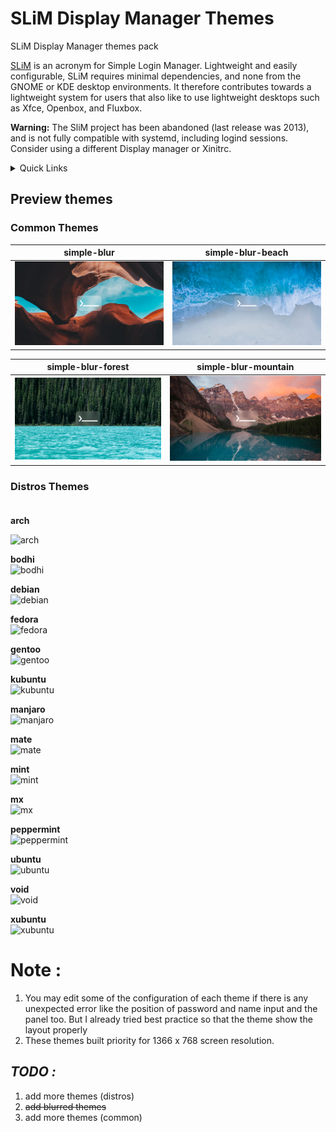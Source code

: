 # SLiM Display Manager Themes
SLiM Display Manager themes pack

[SLiM](https://sourceforge.net/projects/slim.berlios/) is an acronym for Simple Login Manager. Lightweight and easily configurable, SLiM requires minimal dependencies, and none from the GNOME or KDE desktop environments. It therefore contributes towards a lightweight system for users that also like to use lightweight desktops such as Xfce, Openbox, and Fluxbox. 

**Warning:** The SliM project has been abandoned (last release was 2013), and is not fully compatible with systemd, including logind sessions. Consider using a different Display manager or Xinitrc.

<details>
    <summary>Quick Links</summary>
*     <a href="https://github.com/aufarijaal/slim-display-manager-themes#-common-themes-">Common Themes</a> <br>
*     <a href="https://github.com/aufarijaal/slim-display-manager-themes#-distro-themes-">Distros Themes</a>
</details>

## Preview themes

### <a name="common-themes"> Common Themes </a>

**simple-blur** | simple-blur-beach |
---------|----------|
 ![simple-blur](https://github.com/aufarijaal/slim-display-manager-themes/blob/master/previews/simple-blur.png) | ![simple-blur-beach](https://github.com/aufarijaal/slim-display-manager-themes/blob/master/previews/simple-blur-beach.png) |

simple-blur-forest | simple-blur-mountain |
---------|----------|
 ![simple-blur-forest](https://github.com/aufarijaal/slim-display-manager-themes/blob/master/previews/simple-blur-forest.png) | ![simple-blur-mountain](https://github.com/aufarijaal/slim-display-manager-themes/blob/master/previews/simple-blur-mountain.png) |

### **<a name="distro-themes"> Distros Themes </a>** <br> <br>

<a name="arch"> **arch** </a> <br>

![arch](https://github.com/aufarijaal/slim-themes/blob/master/previews/arch.png) <br>

**bodhi** <br>
![bodhi](https://github.com/aufarijaal/slim-themes/blob/master/previews/bodhi.png) <br>

**debian** <br>
![debian](https://github.com/aufarijaal/slim-themes/blob/master/previews/debian.png) <br>

**fedora** <br>
![fedora](https://github.com/aufarijaal/slim-themes/blob/master/previews/fedora.png) <br>

**gentoo** <br>
![gentoo](https://github.com/aufarijaal/slim-themes/blob/master/previews/gentoo.png) <br>

**kubuntu** <br>
![kubuntu](https://github.com/aufarijaal/slim-themes/blob/master/previews/kubuntu.png) <br>

**manjaro** <br>
![manjaro](https://github.com/aufarijaal/slim-themes/blob/master/previews/manjaro.png) <br>

**mate** <br>
![mate](https://github.com/aufarijaal/slim-themes/blob/master/previews/mate.png) <br>

**mint** <br>
![mint](https://github.com/aufarijaal/slim-themes/blob/master/previews/mint.png) <br>

**mx** <br>
![mx](https://github.com/aufarijaal/slim-themes/blob/master/previews/mx.png) <br>

**peppermint** <br>
![peppermint](https://github.com/aufarijaal/slim-themes/blob/master/previews/peppermint.png) <br>

**ubuntu** <br>
![ubuntu](https://github.com/aufarijaal/slim-themes/blob/master/previews/ubuntu.png) <br>

**void** <br>
![void](https://github.com/aufarijaal/slim-themes/blob/master/previews/void.png) <br>

**xubuntu** <br>
![xubuntu](https://github.com/aufarijaal/slim-themes/blob/master/previews/xubuntu.png) <br>

# **Note :**
1. You may edit some of the configuration of each theme if there is any unexpected error like the position of password and name input and the panel too. But I already tried best practice so that the theme show the layout properly
2. These themes built priority for 1366 x 768 screen resolution.


## **_TODO :_**
1. add more themes (distros)
2. ~~add blurred themes~~
3. add more themes (common)